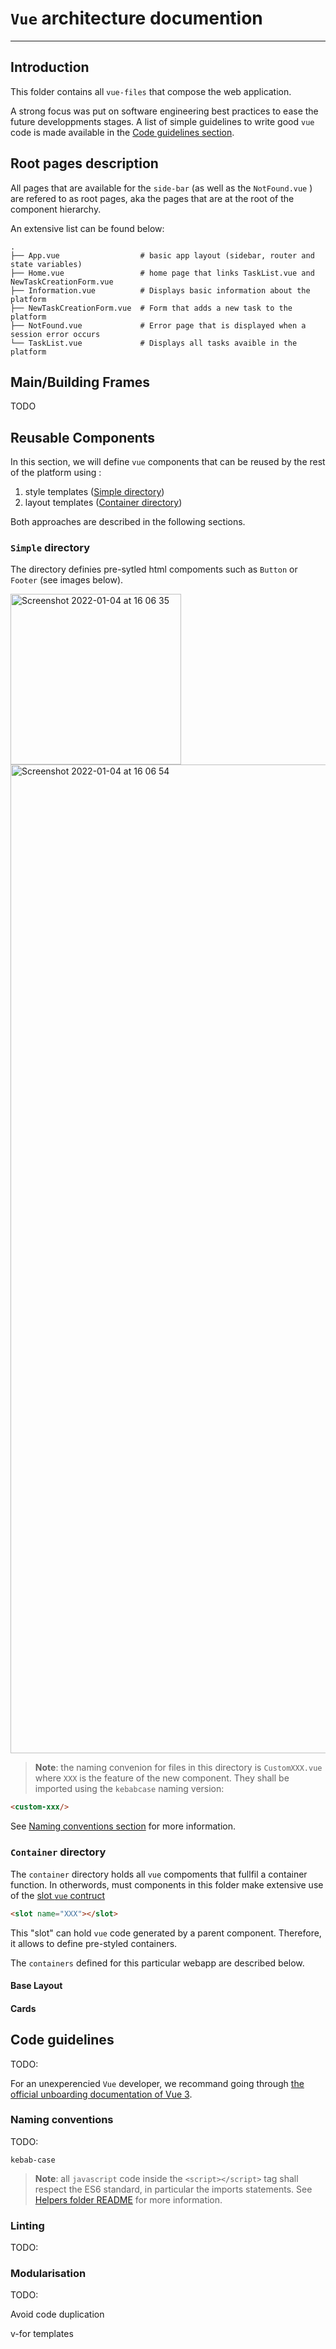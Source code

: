 # `Vue` architecture documention
---

## Introduction

This folder contains all `vue-files` that compose the web application.

A strong focus was put on software engineering best practices to ease the future developpments stages. A list of simple guidelines to write good `vue` code is made available in the [Code guidelines section](#code-guidelines).

## Root pages description

All pages that are available for the `side-bar` (as well as the `NotFound.vue` ) are refered to as root pages, aka the pages that are at the root of the component hierarchy.

An extensive list can be found below:

    .
    ├── App.vue                  # basic app layout (sidebar, router and state variables)
    ├── Home.vue                 # home page that links TaskList.vue and NewTaskCreationForm.vue
    ├── Information.vue          # Displays basic information about the platform
    ├── NewTaskCreationForm.vue  # Form that adds a new task to the platform
    ├── NotFound.vue             # Error page that is displayed when a session error occurs
    └── TaskList.vue             # Displays all tasks avaible in the platform

## Main/Building Frames

TODO

## Reusable Components 

In this section, we will define `vue` components that can be reused by the rest of the platform using :
1. style templates ([Simple directory](#simple-directory)) 
2. layout templates ([Container directory](container-directory))

Both approaches are described in the following sections.

### `Simple` directory

The directory definies pre-sytled html compoments such as `Button` or `Footer` (see images below).

<img width="273" alt="Screenshot 2022-01-04 at 16 06 35" src="https://user-images.githubusercontent.com/43466781/148079430-d333b520-9409-4efa-a754-5069d8bb1847.png">
<img width="1582" alt="Screenshot 2022-01-04 at 16 06 54" src="https://user-images.githubusercontent.com/43466781/148079475-822c3d42-b783-48f8-8e98-4e51f6086dda.png">

> **Note**: the naming convenion for files in this directory is `CustomXXX.vue` where `XXX` is the feature of the new component. They shall be imported using the `kebabcase` naming version: 
```html
<custom-xxx/>
```
See [Naming conventions section](#naming-conventions) for more information.

### `Container` directory

The `container` directory holds all `vue` compoments that fullfil a container function. In otherwords, must components in this folder make extensive use of the [slot `vue` contruct](https://v3.vuejs.org/guide/component-slots.html)
```html
<slot name="XXX"></slot>
```

This "slot" can hold `vue` code generated by a parent component. Therefore, it allows to define pre-styled containers.

The `containers` defined for this particular webapp are described below.

#### Base Layout

#### Cards


## Code guidelines

TODO:

For an unexperencied `Vue` developer, we recommand going through [the official unboarding documentation of Vue 3](https://v3.vuejs.org/guide/introduction.html).

### Naming conventions

TODO:

`kebab-case`

> **Note**: all `javascript` code inside the `<script></script>` tag shall respect the ES6 standard, in particular the imports statements. See [Helpers folder README](../helpers/README.md) for more information.

### Linting

TODO:

### Modularisation

TODO:

Avoid code duplication

v-for
templates

